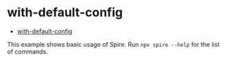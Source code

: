 # with-default-config

<!-- START doctoc generated TOC please keep comment here to allow auto update -->
<!-- DON'T EDIT THIS SECTION, INSTEAD RE-RUN doctoc TO UPDATE -->

- [with-default-config](#with-default-config)

<!-- END doctoc generated TOC please keep comment here to allow auto update -->

This example shows basic usage of Spire. Run `npx spire --help` for the list of
commands.
